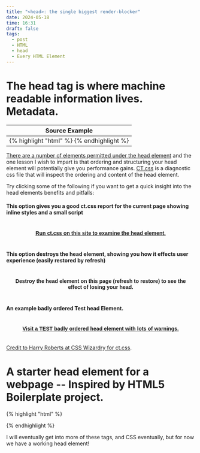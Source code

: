 ```yaml
---
title: "<head>: the single biggest render-blocker"
date: 2024-05-18
time: 16:31
draft: false
tags:
  - post
  - HTML
  - head
  - Every HTML Element
---
```


# The head tag is where machine readable information lives. Metadata.
<div class="flex-center">
<table>
  <thead>
    <tr>
      <th>Source Example</th>
    </tr>
  </thead>
  <tbody>
<tr>
<td>
{% highlight "html" %}
<head>
  <meta charset="utf-8" />
  <title>Webpage Title</title>
</head>
{% endhighlight %}
</td>
</tr>
</tbody>
</table>
</div>

[There are a number of elements permitted under the head element](/blog/every-html-element/#document_metadata) and the one lesson I wish to impart is that ordering and structuring your head element will potentially give you performance gains. [CT.css](https://csswizardry.com/ct/) is a diagnostic css file that will inspect the ordering and content of the head element. 

Try clicking some of the following if you want to get a quick insight into the head elements benefits and pitfalls:

####  This option gives you a good ct.css report for the current page showing inline styles and a small script

<div style="text-align: center; padding: 20px;">
<a class="button green" style="font-weight: 700; max-width: 420px;
  font-family: 'Josefin Sans', sans-serif;" href="javascript:(function()%7B%20var%20ct%20=%20document.createElement('link');%20ct.rel%20=%20'stylesheet';%20ct.href%20=%20'https://csswizardry.com/ct/ct.css';%20ct.classList.add('ct');%20document.head.appendChild(ct);%20%7D());;">Run ct.css on this site to examine the head element.</a>
</div>

####  This option destroys the head element, showing you how it effects user experience (easily restored by refresh)


<div style="text-align: center; padding: 20px;">
<a class="button red" style="font-weight: 700; max-width: 420px;
  font-family: 'Josefin Sans', sans-serif;" onclick="const element = document.querySelector('head'); element.remove();"> 
Destroy the head element on this page (refresh to restore) to see the effect of losing your head.
</a>
</div>

####  An example badly ordered Test head Element.

<div style="text-align: center; padding: 20px;">
<a class="button blue" style="font-weight: 700; max-width: 420px;
  font-family: 'Josefin Sans', sans-serif;" href="https://csswizardry.com/ct/test/"> 
Visit a TEST badly ordered head element with lots of warnings.
</a>
</div>

[Credit to Harry Roberts at CSS Wizardry for ct.css](https://csswizardry.com/ct/).


# A starter head element for a webpage -- Inspired by HTML5 Boilerplate project.

{% highlight "html" %}
<head>
  <!-- Get UTF-8, acquire emoji -->
  <meta charset="utf-8">
  <!-- Makes making a responsive webpage much easier -->
  <meta name="viewport" content="width=device-width, initial-scale=1">
  <!-- Title in browser. Necessary. Important for SEO -->
  <title>Title of webpage</title>
  <!-- Important for SEO, previews -->
  <meta name="description" content="">
  <!-- These 5 are desirable for showing previews when site is linked on most media platforms -->
  <meta property="og:title" content="">
  <meta property="og:type" content="">
  <meta property="og:url" content="">
  <meta property="og:image" content="">
  <meta property="og:image:alt" content="">
  <!-- Every site should really have a favicon -->
  <link rel="icon" href="/favicon.ico" sizes="any">
  <!-- Important for Progressive Web App features and more -->
  <link rel="manifest" href="site.webmanifest">
</head>
{% endhighlight %}

I will eventually get into more of these tags, and CSS eventually, but for now we have a working head element!